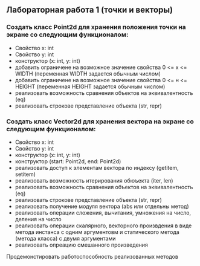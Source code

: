 ## Лабораторная работа 1 (точки и векторы)

### Создать класс Point2d  для хранения положения точки на экране со следующим функционалом:
 - Свойство x: int 
 - Свойство y: int
 - конструктор (x: int, y: int)
 - добавить ограничене на возможное значение свойства 0 <= x <= WIDTH (переменная WIDTH задается обычным числом)  
 - добавить ограничене на возможное значение свойства 0 <= н <= HEIGHT (переменная HEIGHT задается обычным числом)
 - реализовать возможность сравнения объектов на эквивалентность (eq)
 - реализовать строкове представление объекта (str, repr)  

### Создать класс Vector2d для хранения вектора на экране со следующим функционалом:
 - Свойство x: int 
 - Свойство y: int
 - конструктор (x: int, y: int)
 - конструктор (start: Point2d, end: Point2d)
 - реализовать доступ к элементам вектора по индексу (getitem, setitem)
 - реализовать возможность итерирования обюъекта (iter, len)
 - реализовать возможность сравнения объектов на эквивалентность (eq)
 - реализовать строкове представление объекта (str, repr)  
 - реализовать получение модуля вектора (abs или отдельны метод)
 - реализовать операции сложения, вычитания, умножения на число, деления на число
 - реализовать операции скалярного, векторного произвдения в виде метода инстанса с одним аргументовм и статического метода (метода класса) с двумя аргументами
 - реализовать опреацию смешанного произведения

Продемонстировать работоспособность реализованных методов